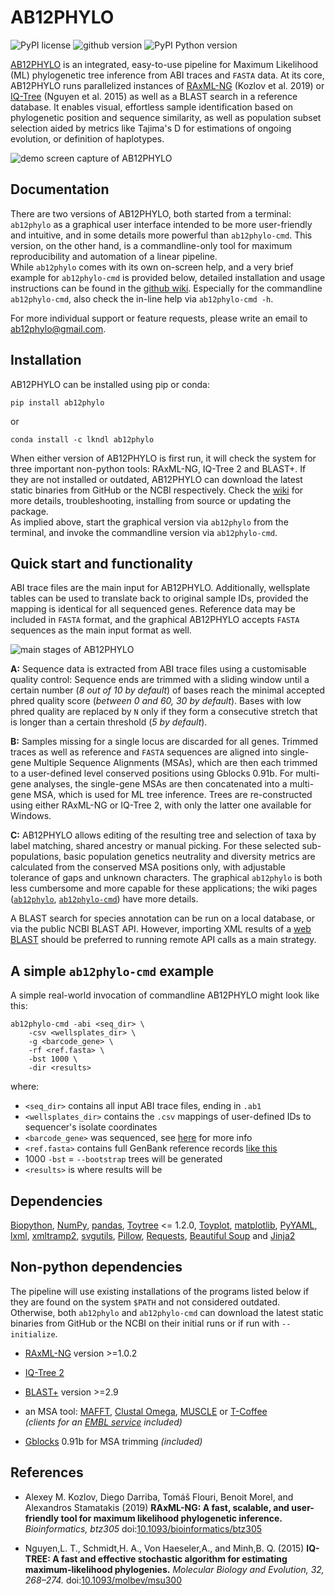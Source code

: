 # AB12PHYLO

![PyPI license](https://img.shields.io/pypi/l/ab12phylo?color=green)
![github version](https://img.shields.io/static/v1?label=version&message=0.5.12-beta&color=brightgreen&style=flat)
![PyPI Python version](https://img.shields.io/pypi/pyversions/ab12phylo)

[AB12PHYLO](https://github.com/lkndl/ab12phylo) is an integrated, easy-to-use pipeline for Maximum Likelihood (ML) phylogenetic tree inference from ABI traces and `FASTA` data. 
At its core, AB12PHYLO runs parallelized instances of [RAxML-NG](https://github.com/amkozlov/raxml-ng) (Kozlov et al. 2019) or [IQ-Tree](https://github.com/iqtree/iqtree2) (Nguyen et al. 2015) as well as a BLAST search in a reference database. 
It enables visual, effortless sample identification based on phylogenetic position and sequence similarity, as well as population subset selection aided by metrics like Tajima's D for estimations of ongoing evolution, or definition of haplotypes.

![demo screen capture of AB12PHYLO](https://github.com/lkndl/ab12phylo/wiki/images/demo.gif)


## Documentation
There are two versions of AB12PHYLO, both started from a terminal: `ab12phylo` as a graphical user interface intended to be more user-friendly and intuitive, and in some details more powerful than `ab12phylo-cmd`. This version, on the other hand, is a commandline-only tool for maximum reproducibility and automation of a linear pipeline.  
While `ab12phylo` comes with its own on-screen help, and a very brief example for `ab12phylo-cmd` is provided below, detailed installation and usage instructions can be found in the [github wiki](https://github.com/lkndl/ab12phylo/wiki). Especially for the commandline `ab12phylo-cmd`, also check the in-line help via `ab12phylo-cmd -h`.  

For more individual support or feature requests, please write an email to [ab12phylo@gmail.com](mailto:ab12phylo@gmail.com).

## Installation
AB12PHYLO can be installed using pip or conda:
```shell script
pip install ab12phylo
```
or
```shell script
conda install -c lkndl ab12phylo
```
When either version of AB12PHYLO is first run, it will check the system for three important non-python tools: RAxML-NG, IQ-Tree 2 and BLAST+. If they are not installed or outdated, AB12PHYLO can download the latest static binaries from GitHub or the NCBI respectively. Check the [wiki](https://github.com/lkndl/ab12phylo/wiki/Installation) for more details, troubleshooting, installing from source or updating the package.  
As implied above, start the graphical version via `ab12phylo` from the terminal, and invoke the commandline version via `ab12phylo-cmd`.

## Quick start and functionality
ABI trace files are the main input for AB12PHYLO. Additionally, wellsplate tables can be used to translate back to original sample IDs, provided the mapping is identical for all sequenced genes. Reference data may be included in `FASTA` format, and the graphical AB12PHYLO accepts `FASTA` sequences as the main input format as well.  

![main stages of AB12PHYLO](https://github.com/lkndl/ab12phylo/wiki/images/pipeline.png)  

**A:**
Sequence data is extracted from ABI trace files using a customisable quality control: Sequence ends are trimmed with a sliding window until a certain number (*8 out of 10 by default*) of bases reach the minimal accepted phred quality score (*between 0 and 60, 30 by default*). Bases with low phred quality are replaced by `N` only if they form a consecutive stretch that is longer than a certain threshold (*5 by default*).  

**B:**
Samples missing for a single locus are discarded for all genes. Trimmed traces as well as reference and `FASTA` sequences are aligned into single-gene Multiple Sequence Alignments (MSAs), which are then each trimmed to a user-defined level conserved positions using Gblocks 0.91b. For multi-gene analyses, the single-gene MSAs are then concatenated into a multi-gene MSA, which is used for ML tree inference. Trees are re-constructed using either RAxML-NG or IQ-Tree 2, with only the latter one available for Windows.

**C:**
AB12PHYLO allows editing of the resulting tree and selection of taxa by label matching, shared ancestry or manual picking. For these selected sub-populations, basic population genetics neutrality and diversity metrics are calculated from the conserved MSA positions only, with adjustable tolerance of gaps and unknown characters. The graphical `ab12phylo` is both less cumbersome and more capable for these applications; the wiki pages ([`ab12phylo`](https://github.com/lkndl/ab12phylo/wiki/Graphical-interface), [`ab12phylo-cmd`](https://github.com/lkndl/ab12phylo/wiki/Commandline-version#results--motif-search)) have more details.

A BLAST search for species annotation can be run on a local database, or via the public NCBI BLAST API. However, importing XML results of a [web BLAST](https://blast.ncbi.nlm.nih.gov/Blast.cgi) should be preferred to running remote API calls as a main strategy.

## A simple `ab12phylo-cmd` example
A simple real-world invocation of commandline AB12PHYLO might look like this:
```shell script
ab12phylo-cmd -abi <seq_dir> \
    -csv <wellsplates_dir> \
    -g <barcode_gene> \
    -rf <ref.fasta> \
    -bst 1000 \
    -dir <results>
```
where:
* `<seq_dir>` contains all input ABI trace files, ending in `.ab1`
* `<wellsplates_dir>` contains the `.csv` mappings of user-defined IDs to sequencer's isolate coordinates
* `<barcode_gene>` was sequenced, see [here](https://github.com/lkndl/ab12phylo/wiki/Commandline-version#genes-and-references) for more info
* `<ref.fasta>` contains full GenBank reference records [like this](https://www.ncbi.nlm.nih.gov/nuccore/AF347033.1?report=fasta&log$=seqview&format=text)
* 1000 `-bst` = `--bootstrap` trees will be generated
* `<results>` is where results will be  

## Dependencies
[Biopython](https://biopython.org/wiki/Download), [NumPy](https://numpy.org/), [pandas](https://pandas.pydata.org/docs/getting_started/install.html), [Toytree](https://toytree.readthedocs.io/en/latest/) <= 1.2.0, [Toyplot](https://toyplot.readthedocs.io/en/stable/), [matplotlib](https://matplotlib.org/), [PyYAML](https://pyyaml.org/wiki/PyYAML), [lxml](https://lxml.de/), [xmltramp2](https://pypi.org/project/xmltramp2/), [svgutils](https://github.com/btel/svg_utils), [Pillow](https://pillow.readthedocs.io/en/stable/installation.html), [Requests](https://3.python-requests.org/), [Beautiful Soup](https://www.crummy.com/software/BeautifulSoup/bs4/doc/#installing-beautiful-soup) and [Jinja2](https://jinja.palletsprojects.com/en/2.11.x/intro/#installation)

## Non-python dependencies
The pipeline will use existing installations of the programs listed below if they are found on the system `$PATH` and not considered outdated. Otherwise, both `ab12phylo` and `ab12phylo-cmd` can download the latest static binaries from GitHub or the NCBI on their initial runs or if run with `--initialize`.
* [RAxML-NG](https://github.com/amkozlov/raxml-ng/) version >=1.0.2
* [IQ-Tree 2](https://github.com/iqtree/iqtree2)
* [BLAST+](https://ftp.ncbi.nlm.nih.gov/blast/executables/blast+/LATEST/) version >=2.9
* an MSA tool: [MAFFT](https://mafft.cbrc.jp/alignment/software/), [Clustal Omega](http://www.clustal.org/omega/), [MUSCLE](https://www.drive5.com/muscle/downloads.htm) or [T-Coffee](http://www.tcoffee.org/Projects/tcoffee/index.html#DOWNLOAD)  
  *(clients for an [EMBL service](https://www.ebi.ac.uk/Tools/msa/) included)*
  
* [Gblocks](http://molevol.cmima.csic.es/castresana/Gblocks.html) 0.91b for MSA trimming *(included)*

## References
* Alexey M. Kozlov, Diego Darriba, Tom&aacute;&scaron; Flouri, Benoit Morel, and Alexandros Stamatakis (2019)
**RAxML-NG: A fast, scalable, and user-friendly tool for maximum likelihood phylogenetic inference.** 
*Bioinformatics, btz305* 
doi:[10.1093/bioinformatics/btz305](https://doi.org/10.1093/bioinformatics/btz305)  
  
* Nguyen,L. T., Schmidt,H. A., Von Haeseler,A., and Minh,B. Q. (2015)
**IQ-TREE: A fast and effective stochastic algorithm for estimating maximum-likelihood phylogenies.** 
*Molecular Biology and Evolution, 32, 268–274.* 
doi:[10.1093/molbev/msu300](https://doi.org/10.1093/molbev/msu300)
  


  

